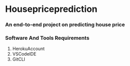 # Housepriceprediction
### An end-to-end project on predicting house price 



### Software And Tools Requirements

1. HerokuAccount 
2. VSCodeIDE
3. GitCLI